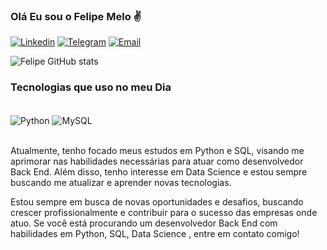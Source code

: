 
### Olá Eu sou o Felipe Melo ✌️

[![Linkedin](https://img.shields.io/badge/LinkedIn-0077B5?style=for-the-badge&logo=linkedin&logoColor=white)](https://www.linkedin.com/in/felipemelods/)
[![Telegram](https://img.shields.io/badge/Telegram-2CA5E0?style=for-the-badge&logo=telegram&logoColor=white)](https://t.me/FelipeMeloDS)
[![Email](https://img.shields.io/badge/Microsoft_Outlook-0078D4?style=for-the-badge&logo=microsoft-outlook&logoColor=white)](felipemelods@outlook.com)


![Felipe GitHub stats](https://github-readme-stats.vercel.app/api?username=felipemelods&show_icons=true&theme=merko)

### Tecnologias que uso no meu Dia

<div style="display: inline_block"><br/>   
<img align="center" alt="Python" src="https://img.shields.io/badge/Python-3776AB?style=for-the-badge&logo=python&logoColor=white"/>
<img align="center" alt="MySQL" src="https://img.shields.io/badge/MySQL-00000F?style=for-the-badge&logo=mysql&logoColor=white"/>
</div><br/>

Atualmente, tenho focado meus estudos em Python e SQL, visando me aprimorar nas habilidades necessárias para atuar como desenvolvedor Back End. Além disso, tenho interesse em Data Science e estou sempre buscando me atualizar e aprender novas tecnologias.

Estou sempre em busca de novas oportunidades e desafios, buscando crescer profissionalmente e contribuir para o sucesso das empresas onde atuo. Se você está procurando um desenvolvedor Back End com habilidades em Python, SQL, Data Science , entre em contato comigo!

